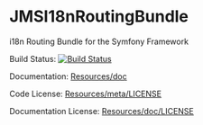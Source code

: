 # JMSI18nRoutingBundle

i18n Routing Bundle for the Symfony Framework

Build Status: [![Build Status](https://secure.travis-ci.org/acasademont/JMSI18nRoutingBundle.png?branch=master)](http://travis-ci.org/acasademont/JMSI18nRoutingBundle)

Documentation: 
[Resources/doc](http://jmsyst.com/bundles/JMSI18nRoutingBundle)
    

Code License:
[Resources/meta/LICENSE](https://github.com/schmittjoh/JMSI18nRoutingBundle/blob/master/Resources/meta/LICENSE)


Documentation License:
[Resources/doc/LICENSE](https://github.com/schmittjoh/JMSI18nRoutingBundle/blob/master/Resources/doc/LICENSE)
